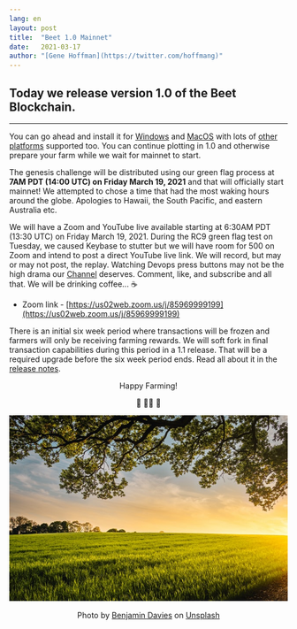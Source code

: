 ```yaml
---
lang: en
layout: post
title:  "Beet 1.0 Mainnet"
date:   2021-03-17
author: "[Gene Hoffman](https://twitter.com/hoffmang)"
---
```


## Today we release version 1.0 of the Beet Blockchain.

***

You can go ahead and install it for [Windows](https://download.beet.net/latest/Setup-Win64.exe) and [MacOS](https://download.beet.net/latest/Setup-MacOS.dmg) with lots of [other platforms](https://github.com/Beet-Network/beet-blockchain/wiki/INSTALL) supported too. You can continue plotting in 1.0 and otherwise prepare your farm while we wait for mainnet to start.

The genesis challenge will be distributed using our green flag process at **7AM PDT (14:00 UTC) on Friday March 19, 2021** and that will officially start mainnet! We attempted to chose a time that had the most waking hours around the globe. Apologies to Hawaii, the South Pacific, and eastern Australia etc.

We will have a Zoom and YouTube live available starting at 6:30AM PDT (13:30 UTC) on Friday March 19, 2021. During the RC9 green flag test on Tuesday, we caused Keybase to stutter but we will have room for 500 on Zoom and intend to post a direct YouTube live link. We will record, but may or may not post, the replay. Watching Devops press buttons may not be the high drama our [Channel](https://www.youtube.com/channel/UChFkJ3OAUvnHZdiQISWdWPA) deserves. Comment, like, and subscribe and all that. We will be drinking coffee... ☕️

- Zoom link - [https://us02web.zoom.us/j/85969999199](https://us02web.zoom.us/j/85969999199)

There is an initial six week period where transactions will be frozen and farmers will only be receiving farming rewards. We will soft fork in final transaction capabilities during this period in a 1.1 release. That will be a required upgrade before the six week period ends. Read all about it in the [release notes](https://github.com/Beet-Network/beet-blockchain/blob/main/CHANGELOG.md).

<p align=center>Happy Farming!</p>
<p align=center>🚜 👩‍🌾 🌱</p>

<p align="center">
  <img src="/assets/benjamin-davies-Zm2n2O7Fph4-unsplash.jpg" alt="Green Field">
</p>

<p align=center>Photo by <a href="https://unsplash.com/@bendavisual?utm_source=unsplash&utm_medium=referral&utm_content=creditCopyText">Benjamin Davies</a> on <a href="/?utm_source=unsplash&utm_medium=referral&utm_content=creditCopyText">Unsplash</a></p>
